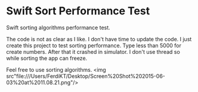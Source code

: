 # Swift Sort Performance Test
Swift sorting algorithms performance test.

The code is not as clear as I like.
I don't have time to update the code.
I just create this project to test sorting performance. 
Type less than 5000 for create numbers.
After that it crashed in simulator.
I don't use thread so while sorting the app can freeze.

Feel free to use sorting algorithms.
<img src"file:///Users/FerdiKT/Desktop/Screen%20Shot%202015-06-03%20at%2011.08.21.png"/>
